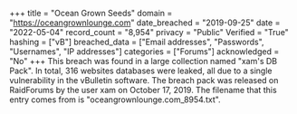 +++
title = "Ocean Grown Seeds"
domain = "https://oceangrownlounge.com"
date_breached = "2019-09-25"
date = "2022-05-04"
record_count = "8,954"
privacy = "Public"
Verified = "True"
hashing = ["vB"]
breached_data = ["Email addresses", "Passwords", "Usernames", "IP addresses"]
categories = ["Forums"]
acknowledged = "No"
+++
This breach was found in a large collection named "xam's DB Pack". In total, 316 websites databases were leaked, all due to a single vulnerability in the vBulletin software. The breach pack was released on RaidForums by the user xam on October 17, 2019. The filename that this entry comes from is "oceangrownlounge.com_8954.txt".
